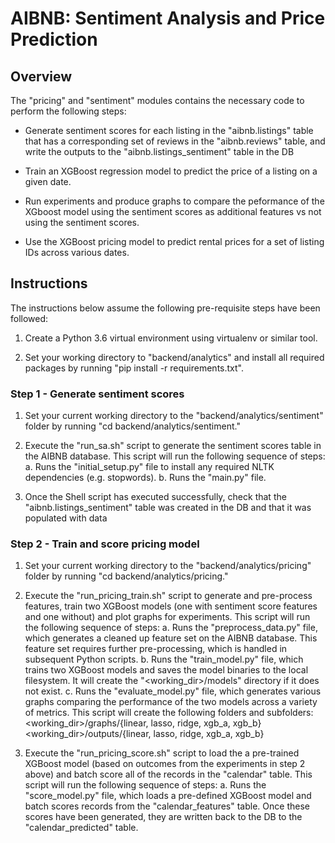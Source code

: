 # AIBNB: Sentiment Analysis and Price Prediction

## Overview

The "pricing" and "sentiment" modules contains the necessary code to perform the following steps:

* Generate sentiment scores for each listing in the "aibnb.listings" table that has a corresponding set of reviews in the "aibnb.reviews" table, and write the outputs to the "aibnb.listings_sentiment" table in the DB

* Train an XGBoost regression model to predict the price of a listing on a given date.

* Run experiments and produce graphs to compare the peformance of the XGboost model using the sentiment scores as additional features vs not using the sentiment scores.

* Use the XGBoost pricing model to predict rental prices for a set of listing IDs across various dates.

## Instructions

The instructions below assume the following pre-requisite steps have been followed:

1. Create a Python 3.6 virtual environment using virtualenv or similar tool.

2. Set your working directory to "backend/analytics" and install all required packages by running "pip install -r requirements.txt".

### Step 1 - Generate sentiment scores

1. Set your current working directory to the "backend/analytics/sentiment" folder by running "cd backend/analytics/sentiment."

2. Execute the "run_sa.sh" script to generate the sentiment scores table in the AIBNB database. This script will run the following sequence of steps:
    a. Runs the "initial_setup.py" file to install any required NLTK dependencies (e.g. stopwords).
    b. Runs the "main.py" file.

3. Once the Shell script has executed successfully, check that the "aibnb.listings_sentiment" table was created in the DB and that it was populated with data

### Step 2 - Train and score pricing model

1. Set your current working directory to the "backend/analytics/pricing" folder by running "cd backend/analytics/pricing."

2. Execute the "run_pricing_train.sh" script to generate and pre-process features, train two XGBoost models (one with sentiment score features and one without) and plot graphs for experiments. This script will run the following sequence of steps:
    a. Runs the "preprocess_data.py" file, which generates a cleaned up feature set on the AIBNB database. This feature set requires further pre-processing, which is handled in subsequent Python scripts.
    b. Runs the "train_model.py" file, which trains two XGBoost models and saves the model binaries to the local filesystem. It will create the "<working_dir>/models" directory if it does not exist.
    c. Runs the "evaluate_model.py" file, which generates various graphs comparing the performance of the two models across a variety of metrics. This script will create the following folders and subfolders:
        <working_dir>/graphs/{linear, lasso, ridge, xgb_a, xgb_b}
        <working_dir>/outputs/{linear, lasso, ridge, xgb_a, xgb_b}

3. Execute the "run_pricing_score.sh" script to load the a pre-trained XGBoost model (based on outcomes from the experiments in step 2 above) and batch score all of the records in the "calendar" table. This script will run the following sequence of steps:
    a. Runs the "score_model.py" file, which loads a pre-defined XGBoost model and batch scores records from the "calendar_features" table. Once these scores have been generated, they are written back to the DB to the "calendar_predicted" table.